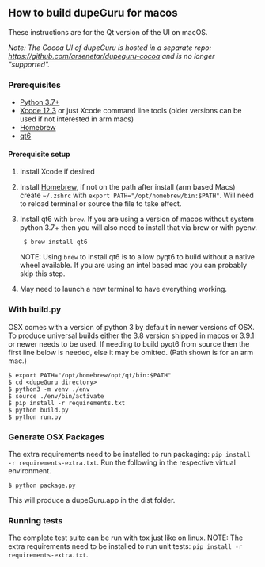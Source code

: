 ## How to build dupeGuru for macos
These instructions are for the Qt version of the UI on macOS.

*Note: The Cocoa UI of dupeGuru is hosted in a separate repo: https://github.com/arsenetar/dupeguru-cocoa and is no longer "supported".*
### Prerequisites

- [Python 3.7+][python]
- [Xcode 12.3][xcode] or just Xcode command line tools (older versions can be used if not interested in arm macs)
- [Homebrew][homebrew]
- [qt6](https://www.qt.io/)

#### Prerequisite setup
1. Install Xcode if desired
2. Install [Homebrew][homebrew], if not on the path after install (arm based Macs) create `~/.zshrc` 
with `export PATH="/opt/homebrew/bin:$PATH"`. Will need to reload terminal or source the file to take 
effect.
3. Install qt6 with `brew`. If you are using a version of macos without system python 3.7+ then you will 
also need to install that via brew or with pyenv.

        $ brew install qt6

    NOTE: Using `brew` to install qt6 is to allow pyqt6 to build without a native wheel
    available.  If you are using an intel based mac you can probably skip this step.

4. May need to launch a new terminal to have everything working.

### With build.py
OSX comes with a version of python 3 by default in newer versions of OSX.  To produce universal 
builds either the 3.8 version shipped in macos or 3.9.1 or newer needs to be used. If needing to
build pyqt6 from source then the first line below is needed, else it may be omitted. (Path shown is 
for an arm mac.)

    $ export PATH="/opt/homebrew/opt/qt/bin:$PATH"
    $ cd <dupeGuru directory>
    $ python3 -m venv ./env
    $ source ./env/bin/activate
    $ pip install -r requirements.txt
    $ python build.py
    $ python run.py

### Generate OSX Packages
The extra requirements need to be installed to run packaging: `pip install -r requirements-extra.txt`. 
Run the following in the respective virtual environment.

    $ python package.py

This will produce a dupeGuru.app in the dist folder.

### Running tests
The complete test suite can be run with tox just like on linux. NOTE: The extra requirements need to 
be installed to run unit tests: `pip install -r requirements-extra.txt`.

[python]: http://www.python.org/
[homebrew]: https://brew.sh/
[xcode]: https://developer.apple.com/xcode/

